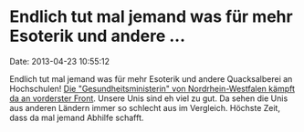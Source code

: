 Endlich tut mal jemand was für mehr Esoterik und andere \...
============================================================

Date: 2013-04-23 10:55:12

Endlich tut mal jemand was für mehr Esoterik und andere Quacksalberei an
Hochschulen! [Die \"Gesundheitsministerin\" von Nordrhein-Westfalen
kämpft da an vorderster
Front](http://www.heise.de/tp/artikel/38/38973/1.html). Unsere Unis sind
eh viel zu gut. Da sehen die Unis aus anderen Ländern immer so schlecht
aus im Vergleich. Höchste Zeit, dass da mal jemand Abhilfe schafft.

